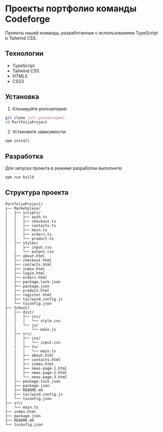 # Проекты портфолио команды Codeforge 

Проекты нашей команды, разработанные с использованием TypeScript и Tailwind CSS.

## Технологии

- TypeScript
- Tailwind CSS
- HTML5
- CSS3

## Установка

1. Клонируйте репозиторий:
```bash
git clone [url-репозитория]
cd PortfolioProject
```

2. Установите зависимости:
```bash
npm install
```

## Разработка

Для запуска проекта в режиме разработки выполните:

```bash
npm run build
```

## Структура проекта

```
PortfolioProject/
├── Marketplace/
│   ├── scripts/
│   │   ├── auth.ts
│   │   ├── checkout.ts
│   │   ├── contacts.ts
│   │   ├── main.ts
│   │   ├── orders.ts
│   │   └── product.ts
│   ├── styles/
│   │   ├── input.css
|   |   └── output.css
│   ├── about.html
│   ├── checkout.html
│   ├── contacts.html
│   ├── index.html
│   ├── login.html
│   ├── orders.html
│   ├── package.lock.json
│   ├── package.json
│   ├── product.html
│   ├── register.html
│   ├── tailwind.config.js
│   └── tsconfig.json
├── School/
│   ├── dist/
│   │   ├── css/
│   │   │   └── style.css
|   |   └── js/
│   │       └── main.js
│   ├── src/
│   |   ├── css/
│   |   │   └── input.css
│   |   ├── ts/
│   |   │   └── main.ts
│   │   ├── about.html   
|   │   ├── contacts.html
|   │   ├── index.html
|   │   ├── news-page-1.html
|   │   ├── news-page-2.html
|   │   └── news-page-3.html
|   ├── package.lock.json
│   ├── package.json
│   ├── README.md
│   ├── tailwind.config.js
│   └── tsconfig.json
├── src/
│   └── main.ts
├── index.html
├── package.json
├── README.md
└── tsconfig.json
```